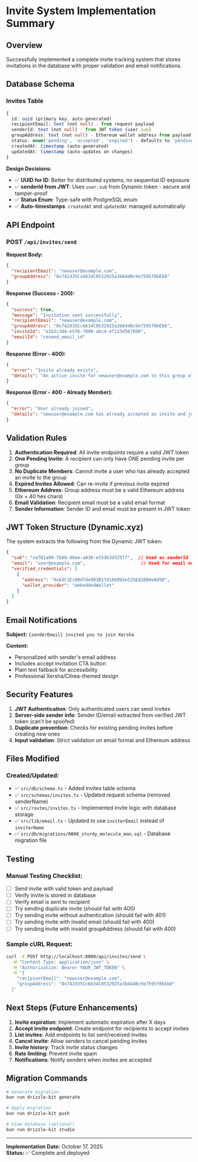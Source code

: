 # Invite System Implementation Summary

## Overview
Successfully implemented a complete invite tracking system that stores invitations in the database with proper validation and email notifications.

## Database Schema

### Invites Table
```typescript
{
  id: uuid (primary key, auto-generated)
  recipientEmail: text (not null) - from request payload
  senderId: text (not null) - from JWT token (user.sub)
  groupAddress: text (not null) - Ethereum wallet address from payload
  status: enum('pending', 'accepted', 'expired') - defaults to 'pending'
  createdAt: timestamp (auto-generated)
  updatedAt: timestamp (auto-updates on changes)
}
```

**Design Decisions:**
- ✅ **UUID for ID**: Better for distributed systems, no sequential ID exposure
- ✅ **senderId from JWT**: Uses `user.sub` from Dynamic token - secure and tamper-proof
- ✅ **Status Enum**: Type-safe with PostgreSQL enum
- ✅ **Auto-timestamps**: `createdAt` and `updatedAt` managed automatically

## API Endpoint

### POST `/api/invites/send`

**Request Body:**
```json
{
  "recipientEmail": "newuser@example.com",
  "groupAddress": "0x742d35Cc6634C0532925a3b844Bc9e7595f0bEb0"
}
```

**Response (Success - 200):**
```json
{
  "success": true,
  "message": "Invitation sent successfully",
  "recipientEmail": "newuser@example.com",
  "groupAddress": "0x742d35Cc6634C0532925a3b844Bc9e7595f0bEb0",
  "inviteId": "a1b2c3d4-e5f6-7890-abcd-ef1234567890",
  "emailId": "resend_email_id"
}
```

**Response (Error - 400):**
```json
{
  "error": "Invite already exists",
  "details": "An active invite for newuser@example.com to this group already exists"
}
```

**Response (Error - 400 - Already Member):**
```json
{
  "error": "User already joined",
  "details": "newuser@example.com has already accepted an invite and joined this group"
}
```

## Validation Rules

1. **Authentication Required**: All invite endpoints require a valid JWT token
2. **One Pending Invite**: A recipient can only have ONE pending invite per group
3. **No Duplicate Members**: Cannot invite a user who has already accepted an invite to the group
4. **Expired Invites Allowed**: Can re-invite if previous invite expired
5. **Ethereum Address**: Group address must be a valid Ethereum address (0x + 40 hex chars)
6. **Email Validation**: Recipient email must be a valid email format
7. **Sender Information**: Sender ID and email must be present in JWT token

## JWT Token Structure (Dynamic.xyz)

The system extracts the following from the Dynamic JWT token:

```json
{
  "sub": "ce781a90-fb88-40ee-a030-e55db3d325ff",  // Used as senderId
  "email": "user@example.com",                     // Used for email notifications
  "verified_credentials": [
    {
      "address": "0xEdC1Ec00dfde0B3B17d168892e535EA28B8e8d98",
      "wallet_provider": "embeddedWallet"
    }
  ]
}
```

## Email Notifications

**Subject:** `{senderEmail} invited you to join Xersha`

**Content:**
- Personalized with sender's email address
- Includes accept invitation CTA button
- Plain text fallback for accessibility
- Professional Xersha/Citrea-themed design

## Security Features

1. **JWT Authentication**: Only authenticated users can send invites
2. **Server-side sender info**: Sender ID/email extracted from verified JWT token (can't be spoofed)
3. **Duplicate prevention**: Checks for existing pending invites before creating new ones
4. **Input validation**: Strict validation on email format and Ethereum address

## Files Modified

### Created/Updated:
- ✅ `src/db/schema.ts` - Added invites table schema
- ✅ `src/schemas/invites.ts` - Updated request schema (removed senderName)
- ✅ `src/routes/invites.ts` - Implemented invite logic with database storage
- ✅ `src/lib/email.ts` - Updated to use `inviterEmail` instead of `inviterName`
- ✅ `src/db/migrations/0000_sturdy_molecule_man.sql` - Database migration file

## Testing

### Manual Testing Checklist:
- [ ] Send invite with valid token and payload
- [ ] Verify invite is stored in database
- [ ] Verify email is sent to recipient
- [ ] Try sending duplicate invite (should fail with 400)
- [ ] Try sending invite without authentication (should fail with 401)
- [ ] Try sending invite with invalid email (should fail with 400)
- [ ] Try sending invite with invalid groupAddress (should fail with 400)

### Sample cURL Request:
```bash
curl -X POST http://localhost:8000/api/invites/send \
  -H "Content-Type: application/json" \
  -H "Authorization: Bearer YOUR_JWT_TOKEN" \
  -d '{
    "recipientEmail": "newuser@example.com",
    "groupAddress": "0x742d35Cc6634C0532925a3b844Bc9e7595f0bEb0"
  }'
```

## Next Steps (Future Enhancements)

1. **Invite expiration**: Implement automatic expiration after X days
2. **Accept invite endpoint**: Create endpoint for recipients to accept invites
3. **List invites**: Add endpoints to list sent/received invites
4. **Cancel invite**: Allow senders to cancel pending invites
5. **Invite history**: Track invite status changes
6. **Rate limiting**: Prevent invite spam
7. **Notifications**: Notify senders when invites are accepted

## Migration Commands

```bash
# Generate migration
bun run drizzle-kit generate

# Apply migration
bun run drizzle-kit push

# View database (optional)
bun run drizzle-kit studio
```

---

**Implementation Date:** October 17, 2025  
**Status:** ✅ Complete and deployed
